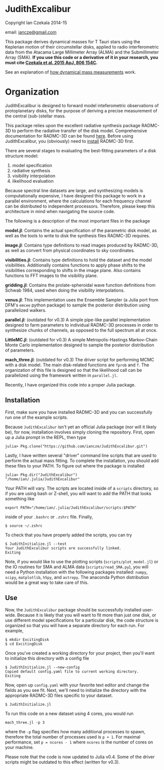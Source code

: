 JudithExcalibur
===============

Copyright Ian Czekala 2014-15

email: iancze@gmail.com

This package derives dynamical masses for T Tauri stars using the Keplerian motion of their circumstellar disks, applied to radio interferometric data from the Atacama Large Millimeter Array (ALMA) and the Submillimeter Array (SMA). **If you use this code or a derivative of it in your research, you must cite [Czekala et al. 2015 ApJ, 806 154C](http://adsabs.harvard.edu/abs/2015ApJ...806..154C).**

See an explanation of [how dynamical mass measurements](http://iancze.github.io/dynamical/) work.

# Organization

JudithExcalibur is designed to forward model inteferometric observations of protoplanetary disks, for the purpose of deriving a precise measurement of the central (sub-)stellar mass.

This package relies upon the excellent radiative synthesis package RADMC-3D to perform the radiative transfer of the disk model. Comprehensive documentation for RADMC-3D can be found [here](http://www.ita.uni-heidelberg.de/~dullemond/software/radmc-3d/). Before using JudithExcalibur, you (obviously) need to [install](http://www.ita.uni-heidelberg.de/~dullemond/software/radmc-3d/) RADMC-3D first.

There are several stages to evaluating the best-fitting parameters of a disk structure model:

1. model specification
2. radiative synthesis
3. visibility interpolation
4. likelihood evaluation

Because spectral line datasets are large, and synthesizing models is computationally expensive, I have designed this package to work in a parallel environment, where the calculations for each frequency channel can be distributed to independent processors. Therefore, please keep this architecture in mind when navigating the source code.

The following is a description of the most important files in the package

**model.jl**: Contains the actual specification of the parametric disk model, as well as the tools to write to disk the synthesis files RADMC-3D requires.

**image.jl**: Contains type definitions to read images produced by RADMC-3D, as well as convert from physical coordinates to sky coordinates.

**visibilities.jl**: Contains type definitions to hold the dataset and the model visibilities. Additionally contains functions to apply phase shifts to the visibilities corresponding to shifts in the image plane. Also contains functions to FFT images to the visibility plane.

**gridding.jl**: Contains the prolate-spheroidal wave function definitions from Schwab 1984, used when doing the visibility interpolations.

**venus.jl**: This implementation uses the Ensemble Sampler (a Julia port from DFM's `emcee` python package) to sample the posterior distribution using parallelized walkers.

**parallel.jl**: (outdated for v0.3) A simple pipe-like parallel implementation designed to farm parameters to individual RADMC-3D processes in order to synthesize chunks of channels, as opposed to the full spectrum all at once.

**LittleMC.jl**: (outdated for v0.3) A simple Metropolis-Hastings Markov-Chain Monte Carlo implementation designed to sample the posterior distribution of parameters.

**mach_three.jl**: (outdated for v0.3) The driver script for performing MCMC with a disk model. The main disk-related functions are `fprob` and `f`. The organization of this file is designed so that the likelihood call can be parallelized using the framework written in `parallel.jl`.



Recently, I have organized this code into a proper Julia package.

## Installation

First, make sure you have installed RADMC-3D and you can successfully run one of the example scripts.

Because `JudithExcalibur` isn't yet an official Julia package (nor will it likely be), for now, installation involves simply cloning the repository. First, open up a Julia prompt in the REPL, then type

    julia> Pkg.clone("https://github.com/iancze/JudithExcalibur.git")

Lastly, I have written several "driver" command line scripts that are used to perform the actual mass fitting. To complete the installation, you should add these files to your PATH. To figure out where the package is installed

    julia> Pkg.dir("JudithExcalibur")
    "/home/ian/.julia/JudithExcalibur"

Your PATH will vary. The scripts are located inside of a `scripts` directory, so if you are using bash or Z-shell, you will want to add the PATH that looks something like

    export PATH="/home/ian/.julia/JudithExcalibur/scripts:$PATH"

inside of your `.bashrc` or `.zshrc` file. Finally,

    $ source ~/.zshrc

To check that you have properly added the scripts, you can try

    $ JudithInitialize.jl --test
    Your JudithExcalibur scripts are successfully linked.
    Exiting

Note, if you would like to use the plotting scripts (`scripts/plot_model.jl`) or the IO routines for SMA and ALMA data (`scripts/read_SMA.py`), you will need a Python installation with the following packages installed: `numpy`, `scipy`, `matplotlib`, `h5py`, and `astropy`. The anaconda Python distribution would be a great way to take care of this.

## Use

Now, the `JudithExcalibur` package should be successfully installed user-wide. Because it is likely that you will want to fit more than just one disk, or use different model specifications for a particular disk, the code structure is organized so that you will have a separate directory for each run. For example,

    $ mkdir ExcitingDisk
    $ cd ExcitingDisk

Once you've created a working directory for your project, then you'll want to initialize this directory with a config file

    $ JudithInitialize.jl --new-config
    Copied default config.yaml file to current working directory.
    Exiting

Now, open up `config.yaml` with your favorite text editor and change the fields as you see fit. Next, we'll need to initialize the directory with the appropriate RADMC-3D files specific to your dataset.

    $ JudithInitialize.jl

To run this code on a new dataset using 4 cores, you would run

    mach_three.jl -p 3

where the `-p` flag specifies how many additional processes to spawn, therefore the total number of processes used is `p + 1`. For maximal performance, set `p = ncores - 1` where `ncores` is the number of cores on your machine.

Please note that the code is now updated to Julia v0.4. Some of the driver scripts might be outdated to this effect (written for v0.3).
